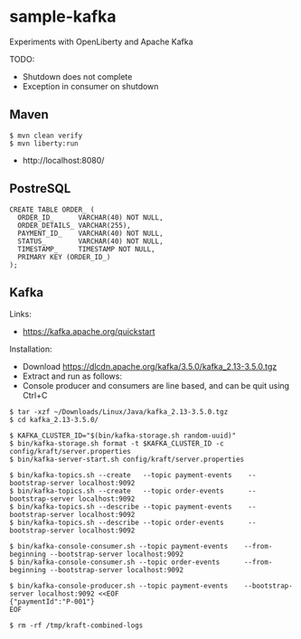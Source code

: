 
# sample-kafka

Experiments with OpenLiberty and Apache Kafka

TODO:

- Shutdown does not complete
- Exception in consumer on shutdown

## Maven

~~~
$ mvn clean verify
$ mvn liberty:run
~~~

- http://localhost:8080/

## PostreSQL

~~~
CREATE TABLE ORDER_ (
  ORDER_ID_      VARCHAR(40) NOT NULL,
  ORDER_DETAILS_ VARCHAR(255),
  PAYMENT_ID_    VARCHAR(40) NOT NULL,
  STATUS_        VARCHAR(40) NOT NULL,
  TIMESTAMP_     TIMESTAMP NOT NULL,
  PRIMARY KEY (ORDER_ID_)
);
~~~

## Kafka

Links: 

- https://kafka.apache.org/quickstart

Installation:

- Download https://dlcdn.apache.org/kafka/3.5.0/kafka_2.13-3.5.0.tgz
- Extract and run as follows:
- Console producer and consumers are line based, and can be quit using Ctrl+C

~~~
$ tar -xzf ~/Downloads/Linux/Java/kafka_2.13-3.5.0.tgz
$ cd kafka_2.13-3.5.0/

$ KAFKA_CLUSTER_ID="$(bin/kafka-storage.sh random-uuid)"
$ bin/kafka-storage.sh format -t $KAFKA_CLUSTER_ID -c config/kraft/server.properties
$ bin/kafka-server-start.sh config/kraft/server.properties

$ bin/kafka-topics.sh --create   --topic payment-events    --bootstrap-server localhost:9092
$ bin/kafka-topics.sh --create   --topic order-events      --bootstrap-server localhost:9092
$ bin/kafka-topics.sh --describe --topic payment-events    --bootstrap-server localhost:9092
$ bin/kafka-topics.sh --describe --topic order-events      --bootstrap-server localhost:9092

$ bin/kafka-console-consumer.sh --topic payment-events    --from-beginning --bootstrap-server localhost:9092
$ bin/kafka-console-consumer.sh --topic order-events      --from-beginning --bootstrap-server localhost:9092

$ bin/kafka-console-producer.sh --topic payment-events    --bootstrap-server localhost:9092 <<EOF
{"paymentId":"P-001"}
EOF

$ rm -rf /tmp/kraft-combined-logs
~~~
